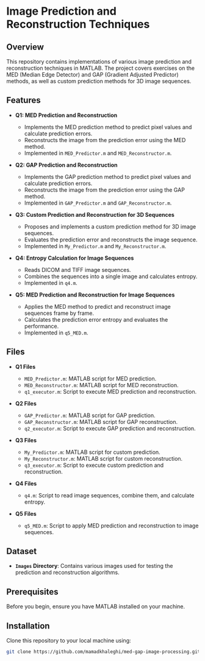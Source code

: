 # Image Prediction and Reconstruction Techniques

## Overview
This repository contains implementations of various image prediction and reconstruction techniques in MATLAB. The project covers exercises on the MED (Median Edge Detector) and GAP (Gradient Adjusted Predictor) methods, as well as custom prediction methods for 3D image sequences.

## Features
- **Q1: MED Prediction and Reconstruction**
  - Implements the MED prediction method to predict pixel values and calculate prediction errors.
  - Reconstructs the image from the prediction error using the MED method.
  - Implemented in `MED_Predictor.m` and `MED_Reconstructor.m`.

- **Q2: GAP Prediction and Reconstruction**
  - Implements the GAP prediction method to predict pixel values and calculate prediction errors.
  - Reconstructs the image from the prediction error using the GAP method.
  - Implemented in `GAP_Predictor.m` and `GAP_Reconstructor.m`.

- **Q3: Custom Prediction and Reconstruction for 3D Sequences**
  - Proposes and implements a custom prediction method for 3D image sequences.
  - Evaluates the prediction error and reconstructs the image sequence.
  - Implemented in `My_Predictor.m` and `My_Reconstructor.m`.

- **Q4: Entropy Calculation for Image Sequences**
  - Reads DICOM and TIFF image sequences.
  - Combines the sequences into a single image and calculates entropy.
  - Implemented in `q4.m`.

- **Q5: MED Prediction and Reconstruction for Image Sequences**
  - Applies the MED method to predict and reconstruct image sequences frame by frame.
  - Calculates the prediction error entropy and evaluates the performance.
  - Implemented in `q5_MED.m`.

## Files
- **Q1 Files**
  - `MED_Predictor.m`: MATLAB script for MED prediction.
  - `MED_Reconstructor.m`: MATLAB script for MED reconstruction.
  - `q1_executor.m`: Script to execute MED prediction and reconstruction.

- **Q2 Files**
  - `GAP_Predictor.m`: MATLAB script for GAP prediction.
  - `GAP_Reconstructor.m`: MATLAB script for GAP reconstruction.
  - `q2_executor.m`: Script to execute GAP prediction and reconstruction.

- **Q3 Files**
  - `My_Predictor.m`: MATLAB script for custom prediction.
  - `My_Reconstructor.m`: MATLAB script for custom reconstruction.
  - `q3_executor.m`: Script to execute custom prediction and reconstruction.

- **Q4 Files**
  - `q4.m`: Script to read image sequences, combine them, and calculate entropy.

- **Q5 Files**
  - `q5_MED.m`: Script to apply MED prediction and reconstruction to image sequences.

## Dataset
- **`Images` Directory**: Contains various images used for testing the prediction and reconstruction algorithms.

## Prerequisites
Before you begin, ensure you have MATLAB installed on your machine.

## Installation
Clone this repository to your local machine using:
```bash
git clone https://github.com/mamadkhaleghi/med-gap-image-processing.git
